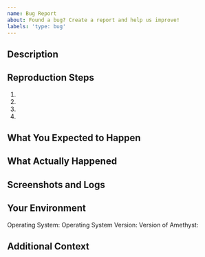 ```yaml
---
name: Bug Report
about: Found a bug? Create a report and help us improve!
labels: 'type: bug'
---
```


## Description
<!-- A clear and concise description of what the bug is. -->



## Reproduction Steps

1. 
2. 
3. 
4. 

## What You Expected to Happen
<!-- A clear and concise description of what you expected to happen. -->



## What Actually Happened
<!-- A clear and concise description of what actually happened. -->



## Screenshots and Logs
<!-- If applicable, add screenshots to help explain your problem. Any relevant logs would be helpful as well. -->



## Your Environment

Operating System: 
Operating System Version: 
Version of Amethyst: 

## Additional Context
<!-- Add any other context about the problem here. -->


